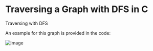 # Traversing a Graph with DFS in C

Traversing with DFS

An example for this graph is provided in the code: 

![image](https://github.com/mehdinejjar86/graphs-dfs-bfs/assets/67825314/75a9b284-42ad-42b8-b505-f75e6fe6da59)
